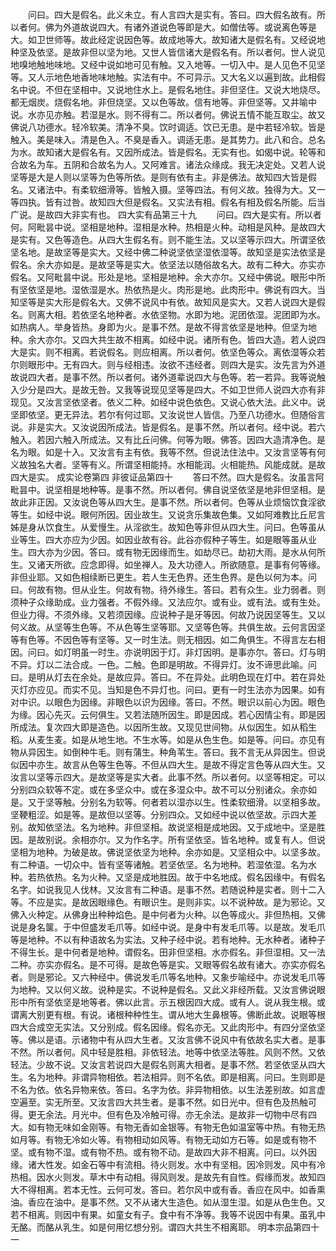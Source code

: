<!-- { "loadSidebar": true } -->
　　问曰。四大是假名。此义未立。有人言四大是实有。答曰。四大假名故有。所以者何。佛为外道故说四大。有诸外道说色等即是大。如僧佉等。或说离色等是大。如卫世师等。故此经定说因色等。故成地等大。故知诸大是假名有。又经说地种坚及依坚。是故非但以坚为地。又世人皆信诸大是假名有。所以者何。世人说见地嗅地触地味地。又经中说如地可见有触。又入地等。一切入中。是人见色不见坚等。又人示地色地香地味地触。实法有中。不可异示。又大名义以遍到故。此相假名中说。不但在坚相中。又说地住水上。是假名地住。非但坚住。又说大地烧尽。都无烟炭。烧假名地。非但烧坚。又以色等故。信有地等。非但坚等。又井喻中说。水亦见亦触。若湿是水。则不得有二。所以者何。佛说五情不能互取尘。故又佛说八功德水。轻冷软美。清净不臭。饮时调适。饮已无患。是中若轻冷软。皆是触入。美是味入。清是色入。不臭是香入。调适无患。是其势力。此八和合。总名为水。故知诸大是假名有。又因所成法。皆是假名。无实有也。如偈中说。轮等和合故名为车。五阴和合故名为人。又阿难言。诸法众缘成。我无决定处。又若人说坚等是大是人则以坚等为色等所依。是则有依有主。非是佛法。故知四大皆是假名。又诸法中。有柔软细滑等。皆触入摄。坚等四法。有何义故。独得为大。又一等四执。皆有过咎。故知四大但是假名。又实法有相。假名有相及假名所能。后当广说。是故四大非实有也。
四大实有品第三十九
　　问曰。四大是实有。所以者何。阿毗昙中说。坚相是地种。湿相是水种。热相是火种。动相是风种。是故四大是实有。又色等造色。从四大生假名有。则不能生法。又以坚等示四大。所谓坚依坚名地。是故坚等是实大。又经中佛二种说坚依坚湿依湿等。故知坚是实法依坚是假名。余大亦如是。是故坚等是实大。依坚法以随俗故名大。故有二种大。亦实亦假名。又阿毗昙中说。形处是地。坚相是地种。余大亦尔。又经中佛说。眼形中所有坚依坚是地。湿依湿是水。热依热是火。肉形是地。此肉形中。佛说有四大。当知坚等是实大形是假名大。又佛不说风中有依。故知风是实大。又若人说四大是假名。则离大相。若依坚名地种者。水依坚物。水即为地。泥团依湿。泥团即为水。如热病人。举身皆热。身即为火。是事不然。是故不得言依坚是地种。但坚为地种。余大亦尔。又四大共生故不相离。如经中说。诸所有色。皆四大造。若人说四大是实。则不相离。若说假名。则应相离。所以者何。依坚色等众。离依湿等众若尔则眼形中。无有四大。则与经相违。汝欲不违经者。则四大是实。汝先言为外道故说四大者。是事不然。所以者何。诸外道辈说四大与色等。若一若异。我等说触入少分是四大。是故无咎。又我等说现见坚等是四大。不如卫世师人说四大亦有非现见。又汝言坚依坚者。依义二种。如经中说色依色。又说心依大法。此义中。说坚即依坚。更无异法。若尔有何过耶。又汝说世人皆信。乃至八功德水。但随俗言说。非是实大。又汝说因所成法。皆是假名。是事不然。所以者何。经中说。若六触入。若因六触入所成法。又有比丘问佛。何等为眼。佛答。因四大造清净色。是名为眼。如是十入。又汝言有主有依。我等不然。但说法住法中。又汝言坚等有何义故独名大者。坚等有义。所谓坚相能持。水相能润。火相能热。风能成就。是故四大是实。
成实论卷第四
非彼证品第四十
　　答曰不然。四大是假名。汝虽言阿毗昙中。说坚相是地种等。是事不然。所以者何。佛自说坚依坚是地非但坚相。是故此非正因。又汝说色等从四大生。是事不然。所以者何。色等从业烦恼饮食淫欲等生。如经中说。眼何所因。因业故生。又说贪乐集故色集。又如阿难教比丘尼言姊是身从饮食生。从爱慢生。从淫欲生。故知色等非但从四大生。问曰。色等虽从业等生。四大亦应为少因。如因业故有谷。此谷亦假种子等生。如是眼等虽从业生。四大亦为少因。答曰。或有物无因缘而生。如劫尽已。劫初大雨。是水从何所生。又诸天所欲。应念即得。如坐禅人。及大功德人。所欲随意。是事有何等缘。非但业耶。又如色相续断已更生。若人生无色界。还生色界。是色以何为本。问曰。何故有物。但从业生。何故有物。待外缘生。答曰。若有众生。业力弱者。则须种子众缘助成。业力强者。不假外缘。又法应尔。或有业。或有法。或有生处。但业力得。不须外缘。又若须因缘。应说种子是牙等因。何故乃说因坚等生。又以何义故。从坚等生色等。不从色等生坚等耶。又坚等色等。共俱生故。云何言因坚等有色等。不因色等有坚等。又一时生法。则无相因。如二角俱生。不得言左右相因。问曰。如灯明虽一时生。亦说明因于灯。非灯因明。是事亦尔。答曰。灯与明不异。灯以二法合成。一色。二触。色即是明故。不得异灯。汝不谛思此喻。问曰。是明从灯去在余处。是故应异。答曰。不在异处。此明色现在灯中。若在异处灭灯亦应见。而实不见。当知是色不异灯也。问曰。更有一时生法亦为因果。如有对中识。以眼色为因缘。非眼色以识为因缘。答曰。不然。眼识以前心为因。眼色为缘。因心先灭。云何俱生。又若法随所因生。即是因成。若心因情尘有。即是因所成法。复次四大即是造色。以因所生故。又现见世间物。从似因生。如从稻生稻。从麦生麦。如是从地生地。不生水等。如是从色生色。如是等。问曰。亦见有物从异因生。如倒种牛毛。则有蒲生。种角苇生。答曰。我不言无从异因生。但说似因中亦生。故言从色等生色等。不但从四大生。是故不得定言色等从四大生。又汝言以坚等示四大。是故坚等是实大者。此事不然。所以者何。以坚等相定。可以分别四众软等不定。或在多坚众中。或在多湿众中。故不可以分别诸众。余亦如是。又于坚等触。分别名为软等。何者若以湿亦以生。性柔软细滑。以坚相多故。坚鞕粗涩。如是等。是故但以坚等。分别四众。又如经中说以依坚故。示四大差别。故知依坚法。名为地种。非但坚相。故说坚相是成地因。又于成地中。坚是胜因。是故别说。余相亦尔。又为作名字。所有坚依坚。皆名地种。或复有人。但说坚相为地种。为破是故。佛说坚依坚为地种。余亦如是。又坚相众中。以坚多故。有二种语。一切众中。皆有坚等诸触。若坚依坚。名为地种。若湿依湿。名为水种。若热依热。名为火种。又坚是成地胜因。故于中名地成。假名因缘中。有假名名字。如说我见人伐林。又汝言有二种语。是事不然。若随说种是实者。则十二入等。不应是实。是故因眼缘色。有眼识生。是则非实。以不说种故。是为邪论。又佛入火种定。从佛身出种种焰色。是中何者为火种。以色等成火。非但热相。又佛说是身名箧。于中但盛发毛爪等。如经中说。是身中有发毛爪等。以是故。发毛爪等是地种。不以有种语故名为实法。又种子经中说。若有地种。无水种者。诸种子不得生长。是中何者是地种。谓假名。田非但坚相。水亦假名。非但湿相。又一法二种。亦实亦假名。是不可得。是故色等是实。又眼等假名故有诸大。亦实亦假名者。则是邪论。又六种经中。佛说发毛爪等名地种。又象步喻经中。亦说发毛爪等为地种。又以何义故。说种是实。不说种是假名。又此义非经所载。又汝言佛说眼形中所有坚依坚是地等者。佛以此言。示五根因四大成。或有人。说从我生根。或谓离大别更有根。有说。诸根种种性生。谓从地大生鼻根等。佛断此故。说眼等根四大合成空无实法。又分别成。假名因缘。假名亦无。又此肉形中。有四分坚依坚等。佛以是语。示诸物中有从四大生者。又汝言佛不说风中有依故名实大者。是事不然。所以者何。风中轻是胜相。非依轻法。地等中依坚法等胜。风则不然。又依轻法。少故不说。又汝言若说四大是假名则离大相者。是事不然。若坚依坚从四大生。名为地种。非谓异物相依。若法相异。则不名依。即是相离。问曰。生则即是不名为依。依名异物来依。答曰。名字为依。非异物相依。以生法差别故。如言虚空遍至。实无所至。又汝言四大共生者。是事不然。如日光中。但有色及热触可得。更无余法。月光中。但有色及冷触可得。亦无余法。是故非一切物中尽有四大。如有物无味如金刚等。有物无香如金银等。有物无色如温室等中热。有物无热如月等。有物无冷如火等。有物相动如风等。有物无动如方石等。如是或有物不坚。或有物不湿。或有物不热。或有物不动。是故四大非不相离。问曰。以外因缘。诸大性发。如金石等中有流相。待火则发。水中有坚相。因冷则发。风中有冷热相。因水火则发。草木中有动相。得风则发。是故先有自性。假缘而发。故知四大不得相离。若本无性。云何可发。答曰。若尔风中或有香。香应在风中。如香熏油。香应在油中。是事不然。又不从诸大生造色。如从湿生湿。如是从色生色。又若不相离。则因中有果。如童女有子。食中有不净等。我等不说因中有果。虽乳中无酪。而酪从乳生。如是何用忆想分别。谓四大共生不相离耶。
明本宗品第四十一
